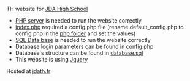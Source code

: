TH website for [JDA High School](https://www.lyceejeannedarc.com/) <br/>

- [PHP server](https://sourceforge.net/projects/xampp/) is needed to run the website correctly <br/>
- [index.php](https://github.com/C0dex73/TH_website/blob/main/index.php) required a config.php file (rename default_config.php to config.php in the [php folder](https://github.com/C0dex73/TH_website/tree/main/php) and set the values) <br/>
- [SQL Data base](https://sourceforge.net/projects/xampp/) is needed to run the website correctly <br/>
- Database login parameters can be found in config.php <br/>
- Database's structure can be found in [database.sql](https://github.com/C0dex73/TH_website/blob/main/database.sql) <br/>
- This website is using [Jquery](https://code.jquery.com/jquery-3.6.0.js) <br/>

Hosted at [jdath.fr](https://jdath.fr)

